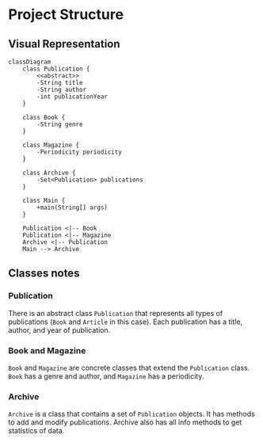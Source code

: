 # Project Structure

## Visual Representation

```mermaid
classDiagram
    class Publication {
        <<abstract>>
        -String title
        -String author
        -int publicationYear
    }

    class Book {
        -String genre
    }

    class Magazine {
        -Periodicity periodicity
    }

    class Archive {
        -Set<Publication> publications
    }

    class Main {
        +main(String[] args)
    }

    Publication <|-- Book
    Publication <|-- Magazine
    Archive <|-- Publication
    Main --> Archive
```

## Classes notes

### Publication

There is an abstract class `Publication` that
represents all types of publications (`Book`
and `Article` in this case).
Each publication has a title, author,
and year of publication.

### Book and Magazine

`Book` and `Magazine` are concrete classes
that extend the `Publication` class.
`Book` has a genre and author,
and `Magazine` has a periodicity.

### Archive

`Archive` is a class that contains a set of
`Publication` objects. It has methods to add and
modify publications. Archive also has all info
methods to get statistics of data.


